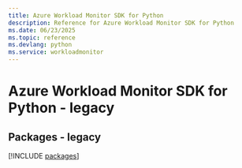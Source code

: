 ```yaml
---
title: Azure Workload Monitor SDK for Python
description: Reference for Azure Workload Monitor SDK for Python
ms.date: 06/23/2025
ms.topic: reference
ms.devlang: python
ms.service: workloadmonitor
---
```

# Azure Workload Monitor SDK for Python - legacy
## Packages - legacy
[!INCLUDE [packages](workload-monitor-index.md)]